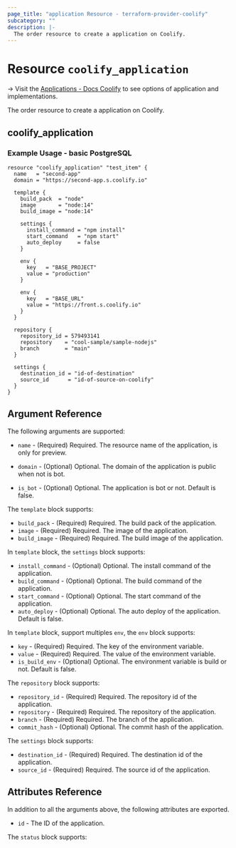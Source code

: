 ```yaml
---
page_title: "application Resource - terraform-provider-coolify"
subcategory: ""
description: |-
  The order resource to create a application on Coolify.
---
```


# Resource `coolify_application`

-> Visit the [Applications - Docs Coolify](https://docs.coollabs.io/coolify/applications/) to see options of application and implementations.

The order resource to create a application on Coolify.

## coolify_application

### Example Usage - basic PostgreSQL

```hcl
resource "coolify_application" "test_item" {
  name   = "second-app"
  domain = "https://second-app.s.coolify.io"

  template {
    build_pack  = "node"
    image       = "node:14"
    build_image = "node:14"

    settings {
      install_command = "npm install"
      start_command   = "npm start"
      auto_deploy     = false
    }

    env {
      key   = "BASE_PROJECT"
      value = "production"
    }

    env {
      key   = "BASE_URL"
      value = "https://front.s.coolify.io"
    }
  }

  repository {
    repository_id = 579493141
    repository    = "cool-sample/sample-nodejs"
    branch        = "main"
  }

  settings {
    destination_id = "id-of-destination"
    source_id      = "id-of-source-on-coolify"
  }
}
```

## Argument Reference

The following arguments are supported:

- `name` -
  (Required)
  Required. The resource name of the application, is only for preview.

- `domain` -
  (Optional)
  Optional. The domain of the application is public when not is bot.

- `is_bot` -
  (Optional)
  Optional. The application is bot or not. Default is false.

The `template` block supports:
  - `build_pack` -
    (Required)
    Required. The build pack of the application.
  - `image` -
    (Required)
    Required. The image of the application.
  - `build_image` -
    (Required)
    Required. The build image of the application.
  
In `template` block, the `settings` block supports:
  - `install_command` -
    (Optional)
    Optional. The install command of the application.
  - `build_command` -
    (Optional)
    Optional. The build command of the application.
  - `start_command` -
    (Optional)
    Optional. The start command of the application.
  - `auto_deploy` -
    (Optional)
    Optional. The auto deploy of the application. Default is false.

In `template` block, support multiples `env`, the `env` block supports:
  - `key` -
    (Required)
    Required. The key of the environment variable.
  - `value` -
    (Required)
    Required. The value of the environment variable.
  - `is_build_env` -
    (Optional)
    Optional. The environment variable is build or not. Default is false.

The `repository` block supports:
  - `repository_id` -
    (Required)
    Required. The repository id of the application.
  - `repository` -
    (Required)
    Required. The repository of the application.
  - `branch` -
    (Required)
    Required. The branch of the application.
  - `commit_hash` -
    (Optional)
    Optional. The commit hash of the application.

The `settings` block supports:
  - `destination_id` -
    (Required)
    Required. The destination id of the application.
  - `source_id` -
    (Required)
    Required. The source id of the application.



## Attributes Reference

In addition to all the arguments above, the following attributes are exported.

- `id` -
  The ID of the application.

The `status` block supports: